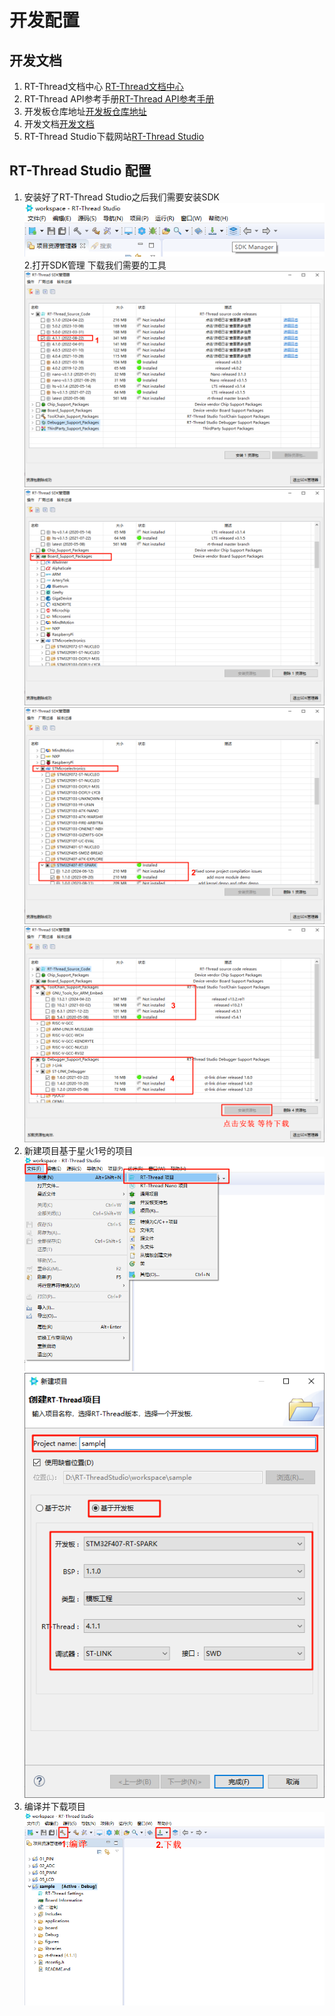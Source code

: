 # 开发配置
## 开发文档
1. RT-Thread文档中心 [RT-Thread文档中心](https://www.rt-thread.org/document/site/#/rt-thread-version/rt-thread-standard/README)
2. RT-Thread API参考手册[RT-Thread API参考手册](https://www.rt-thread.org/document/api/index.html) 
3. 开发板仓库地址[开发板仓库地址](https://github.com/RT-Thread-Studio/sdk-bsp-stm32f407-spark)
4. 开发文档[开发文档](https://github.com/LZerro/RT_STM32F407_RT_Spark)
5. RT-Thread Studio下载网站[RT-Thread Studio](https://www.rt-thread.org/download.html#download-rt-thread-studio)
## RT-Thread Studio 配置
1. 安装好了RT-Thread Studio之后我们需要安装SDK
![图片](../06_Docs/image/SDK下载.png) 
2.打开SDK管理 下载我们需要的工具
![图片](../06_Docs/image/SDK下载1.png) 
![图片](../06_Docs/image/SDK下载2.png) 
![图片](../06_Docs/image/SDK下载3.png) 
![图片](../06_Docs/image/SDK下载4.png) 
2. 新建项目基于星火1号的项目
![图片](../06_Docs/image/新建项目.png) 
![图片](../06_Docs/image/新建项目1.png) 
3. 编译并下载项目
![图片](../06_Docs/image/编译下载.png) 